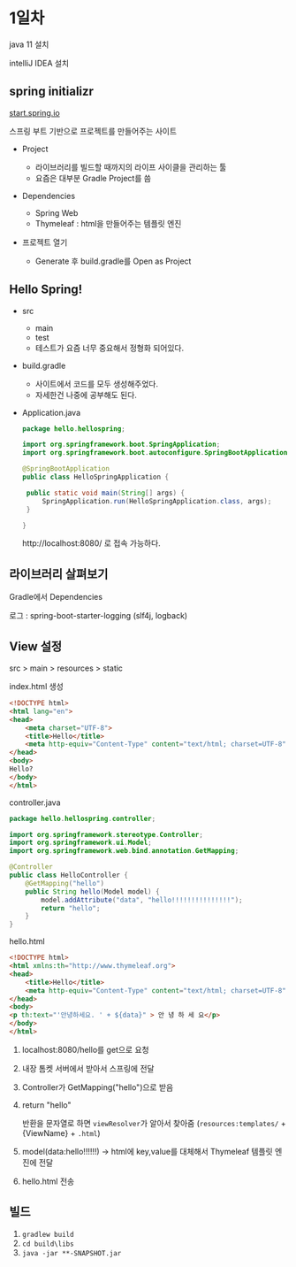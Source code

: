 # 1일차

java 11 설치

intelliJ IDEA 설치

## spring initializr

[start.spring.io](https://start.spring.io/)

스프링 부트 기반으로 프로젝트를 만들어주는 사이트

- Project
  - 라이브러리를 빌드할 때까지의 라이프 사이클을 관리하는 툴
  - 요즘은 대부분 Gradle Project를 씀
- Dependencies
  - Spring Web
  - Thymeleaf : html을 만들어주는 템플릿 엔진

- 프로젝트 열기
  - Generate 후 build.gradle를 Open as Project

## Hello Spring!

- src

  - main
   - test
   - 테스트가 요즘 너무 중요해서 정형화 되어있다.

 - build.gradle

    - 사이트에서 코드를 모두 생성해주었다.
    - 자세한건 나중에 공부해도 된다.

 - Application.java

   ```java
   package hello.hellospring;
   
   import org.springframework.boot.SpringApplication;
   import org.springframework.boot.autoconfigure.SpringBootApplication;
   
   @SpringBootApplication
   public class HelloSpringApplication {
   
   	public static void main(String[] args) {
   		SpringApplication.run(HelloSpringApplication.class, args);
   	}
   
   }
   ```

   http://localhost:8080/ 로 접속 가능하다.

## 라이브러리 살펴보기

Gradle에서 Dependencies

로그 :  spring-boot-starter-logging (slf4j, logback)

## View 설정

src > main > resources > static

index.html 생성

```html
<!DOCTYPE html>
<html lang="en">
<head>
    <meta charset="UTF-8">
    <title>Hello</title>
    <meta http-equiv="Content-Type" content="text/html; charset=UTF-8" />
</head>
<body>
Hello?
</body>
</html>
```

controller.java

```java
package hello.hellospring.controller;

import org.springframework.stereotype.Controller;
import org.springframework.ui.Model;
import org.springframework.web.bind.annotation.GetMapping;

@Controller
public class HelloController {
    @GetMapping("hello")
    public String hello(Model model) {
        model.addAttribute("data", "hello!!!!!!!!!!!!!!!");
        return "hello";
    }
}
```

hello.html

```html
<!DOCTYPE html>
<html xmlns:th="http://www.thymeleaf.org">
<head>
    <title>Hello</title>
    <meta http-equiv="Content-Type" content="text/html; charset=UTF-8" />
</head>
<body>
<p th:text="'안녕하세요. ' + ${data}" > 안 녕 하 세 요</p>
</body>
</html>
```

1. localhost:8080/hello를 get으로 요청

2. 내장 톰켓 서버에서 받아서 스프링에 전달

3. Controller가 GetMapping("hello")으로 받음

4. return "hello"

   반환을 문자열로 하면  `viewResolver`가 알아서 찾아줌 (`resources:templates/` + {ViewName} + `.html`)

5. model(data:hello!!!!!!) -> html에 key,value를 대체해서 Thymeleaf 템플릿 엔진에 전달

6. hello.html 전송

## 빌드

1. `gradlew build`
2. `cd build\libs`
3. `java -jar **-SNAPSHOT.jar`

